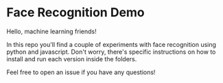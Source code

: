 # Face Recognition Demo

Hello, machine learning friends!

In this repo you'll find a couple of experiments with face recognition using python and javascript. Don't worry, there's specific instructions on how to install and run each version inside the folders.

Feel free to open an issue if you have any questions!
